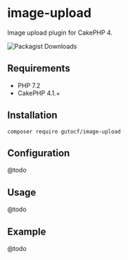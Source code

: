 # image-upload
Image upload plugin for CakePHP 4.

![Packagist Downloads](https://img.shields.io/packagist/dt/gutocf/image-upload)

## Requirements
 - PHP 7.2
 - CakePHP 4.1.+

## Installation
    composer require gutocf/image-upload

## Configuration
@todo

## Usage
@todo

## Example
@todo
